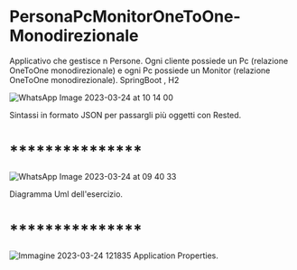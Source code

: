 # PersonaPcMonitorOneToOne-Monodirezionale
Applicativo che gestisce n Persone. Ogni cliente possiede un Pc (relazione OneToOne monodirezionale) e ogni Pc possiede un Monitor (relazione OneToOne monodirezionale). SpringBoot , H2

![WhatsApp Image 2023-03-24 at 10 14 00](https://user-images.githubusercontent.com/126260899/227484164-c371a219-b024-4726-bf0f-0eafe4739e51.jpeg)

Sintassi in formato JSON per passargli più oggetti con Rested.

# ***************

![WhatsApp Image 2023-03-24 at 09 40 33](https://user-images.githubusercontent.com/126260899/227484364-53358391-cfaa-4553-9de6-608df64a1e2a.jpeg)

Diagramma Uml dell'esercizio.

# ***************

![Immagine 2023-03-24 121835](https://user-images.githubusercontent.com/126260899/227507860-a46976b3-7c01-486d-95b4-51b101e75932.png)
Application Properties.
